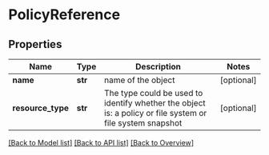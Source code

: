 # PolicyReference

## Properties
Name | Type | Description | Notes
------------ | ------------- | ------------- | -------------
**name** | **str** | name of the object | [optional] 
**resource_type** | **str** | The type could be used to identify whether the object is: a policy or file system or file system snapshot | [optional] 

[[Back to Model list]](index.md#documentation-for-models) [[Back to API list]](index.md#endpoint-properties) [[Back to Overview]](index.md)


